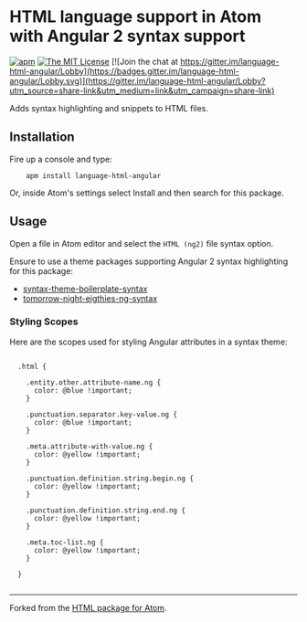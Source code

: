 # HTML language support in Atom with Angular 2 syntax support

[![apm](https://img.shields.io/apm/v/language-html-angular.svg)](https://atom.io/packages/language-html-angular)
[![The MIT License](https://img.shields.io/badge/license-MIT-orange.svg)](https://github.com/drootz/language-html-angular/blob/master/LICENSE.md)
[![Join the chat at https://gitter.im/language-html-angular/Lobby](https://badges.gitter.im/language-html-angular/Lobby.svg)](https://gitter.im/language-html-angular/Lobby?utm_source=share-link&utm_medium=link&utm_campaign=share-link)

Adds syntax highlighting and snippets to HTML files.

## Installation

Fire up a console and type:

        apm install language-html-angular

Or, inside Atom's settings select Install and then search for this package.

## Usage

Open a file in Atom editor and select the `HTML (ng2)` file syntax option.

Ensure to use a theme packages supporting Angular 2 syntax highlighting for this package:
- [syntax-theme-boilerplate-syntax](https://atom.io/themes/syntax-theme-boilerplate-syntax)
- [tomorrow-night-eigthies-ng-syntax](https://atom.io/themes/tomorrow-night-eighties-ng-syntax)

### Styling Scopes

Here are the scopes used for styling Angular attributes in a syntax theme:

````

  .html {

    .entity.other.attribute-name.ng {
      color: @blue !important;
    }

    .punctuation.separator.key-value.ng {
      color: @blue !important;
    }

    .meta.attribute-with-value.ng {
      color: @yellow !important;
    }

    .punctuation.definition.string.begin.ng {
      color: @yellow !important;
    }

    .punctuation.definition.string.end.ng {
      color: @yellow !important;
    }

    .meta.toc-list.ng {
      color: @yellow !important;
    }

  }


````

***

Forked from the [HTML package for Atom](https://atom.io/packages/language-html).

